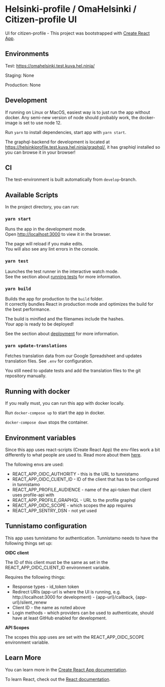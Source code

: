 # Helsinki-profile / OmaHelsinki / Citizen-profile UI

UI for citizen-profile - This project was bootstrapped with [Create React App](https://github.com/facebook/create-react-app).

## Environments

Test: https://omahelsinki.test.kuva.hel.ninja/

Staging: None

Production: None

## Development

If running on Linux or MacOS, easiest way is to just run the app without docker. Any semi-new version of node should probably work, the docker-image is set to use node 12.

Run `yarn` to install dependencies, start app with `yarn start`.

The graphql-backend for development is located at https://helsinkiprofile.test.kuva.hel.ninja/graphql/, it has graphiql installed so you can browse it in your browser!

## CI

The test-environment is built automatically from `develop`-branch.

## Available Scripts

In the project directory, you can run:

### `yarn start`

Runs the app in the development mode.<br />
Open [http://localhost:3000](http://localhost:3000) to view it in the browser.

The page will reload if you make edits.<br />
You will also see any lint errors in the console.

### `yarn test`

Launches the test runner in the interactive watch mode.<br />
See the section about [running tests](https://facebook.github.io/create-react-app/docs/running-tests) for more information.

### `yarn build`

Builds the app for production to the `build` folder.<br />
It correctly bundles React in production mode and optimizes the build for the best performance.

The build is minified and the filenames include the hashes.<br />
Your app is ready to be deployed!

See the section about [deployment](https://facebook.github.io/create-react-app/docs/deployment) for more information.

### `yarn update-translations`

Fetches translation data from our Google Spreadsheet and updates translation files. See `.env` for configuration.

You still need to update tests and add the translation files to the git repository manually.

## Running with docker

If you really must, you can run this app with docker locally.

Run `docker-compose up` to start the app in docker.

`docker-compose down` stops the container.

## Environment variables

Since this app uses react-scripts (Create React App) the env-files work a bit differently to what people are used to. Read more about them [here](https://create-react-app.dev/docs/adding-custom-environment-variables).

The following envs are used:

- REACT_APP_OIDC_AUTHORITY - this is the URL to tunnistamo
- REACT_APP_OIDC_CLIENT_ID - ID of the client that has to be configured in tunnistamo
- REACT_APP_PROFILE_AUDIENCE - name of the api-token that client uses profile-api with
- REACT_APP_PROFILE_GRAPHQL - URL to the profile graphql
- REACT_APP_OIDC_SCOPE - which scopes the app requires
- REACT_APP_SENTRY_DSN - not yet used


## Tunnistamo configuration

This app uses tunnistamo for authentication. Tunnistamo needs to have the following things set up:

**OIDC client**

The ID of this client must be the same as set in the REACT_APP_OIDC_CLIENT_ID environment variable.

Requires the following things:
- Response types - id_token token
- Redirect URIs (app-url is where the UI is running, e.g. http://localhost:3000 for development) - {app-url}/callback, {app-url}/silent_renew
- Client ID - the name as noted above
- Login methods - which providers can be used to authenticate, should have at least GitHub enabled for development.

**API Scopes**

The scopes this app uses are set with the REACT_APP_OIDC_SCOPE environment variable.

## Learn More

You can learn more in the [Create React App documentation](https://facebook.github.io/create-react-app/docs/getting-started).

To learn React, check out the [React documentation](https://reactjs.org/).
